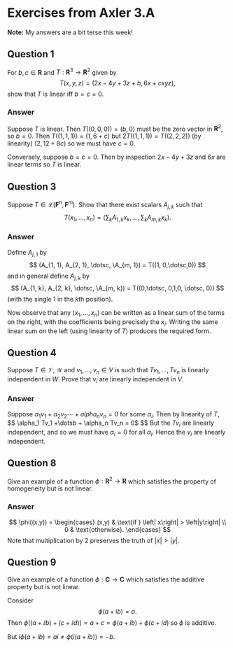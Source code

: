 # Exercises from Axler 3.A

**Note:** My answers are a bit terse this week!


## Question 1

For $b,c\in\mathbf{R}$ and $T:\mathbf{R}^3 \to \mathbf{R}^2$ given by
$$
T(x,y,z) = (2x-4y+3z+b, 6x + cxyz),
$$
show that $T$ is linear iff $b = c = 0$.

### Answer

Suppose $T$ is linear. Then $T((0,0,0))=(b, 0)$ must be the zero vector
in $\mathbf{R}^2$, so $b = 0$. Then $T((1,1,1))=(1, 6+c)$ but $2T((1,1,1))
= T((2,2,2))$ (by linearity) $(2, 12+8c)$ so we must have $c=0$.

Conversely, suppose $b = c = 0$. Then by inspection $2x-4y+3z$ and
$6x$ are linear terms so $T$ is linear.

## Question 3

Suppose $T\in\mathcal{L}(\mathbf{F}^n,\mathbf{F}^m)$. Show that there
exist scalars $A_{j,k}$ such that
$$
T(x_1, \dotsc, x_n) = (\sum_k A_{1, k} x_k, \dotsc, \sum_k A_{m, k} x_k).
$$

### Answer

Define $A_{j, 1}$ by
$$
(A_{1, 1}, A_{2, 1}, \dotsc, \A_{m, 1}) = T((1, 0,\dotsc,0))
$$
and in general define $A_{j, k}$ by
$$
(A_{1, k}, A_{2, k}, \dotsc, \A_{m, k}) = T((0,\dotsc, 0,1,0, \dotsc,
0))
$$
(with the single 1 in the $k$th position).

Now observe that any $(x_1, \dotsc, x_n)$ can be written as a linear
sum of the terms on the right, with the coefficients being precisely
the $x_i$. Writing the same linear sum on the left (using linearity of
$T$) produces the required form.


## Question 4

Suppose $T\in\mathcal{V, W}$ and $v_1, \dotsc, v_n\in V$ is such that
$Tv_1, \dotsc, Tv_n$ is linearly independent in $W$. Prove that $v_i$
are linearly independent in $V$.

### Answer

Suppose $\alpha_1 v_1 + \alpha_2 v_2 \dotsb + alpha_n v_n = 0$ for
some $\alpha_i$. Then by linearity of $T$,
$$
\alpha_1 Tv_1 +\dotsb + \alpha_n Tv_n = 0$
$$
But the $Tv_i$ are linearly independent, and so we must have
$\alpha_i=0$ for all $\alpha_i$. Hence the $v_i$ are linearly
independent.

## Question 8

Give an example of a function $\phi:\mathbf{R}^2\to \mathbf{R}$ which
satisfies the property of homogeneity but is not linear.

### Answer

$$
\phi((x,y)) = 
\begin{cases}
(x,y) & \text{if } \left| x\right| > \left|y\right| \\
0     & \text{otherwise}.
\end{cases}
$$
Note that multiplication by 2 preserves the truth of $|x|>|y|$. 


## Question 9

Give an example of a function $\phi:\mathbf{C}\to\mathbf{C}$ which
satisfies the additive property but is not linear.

Consider
$$
\newcommand{\ii}{\mathrm{i}}
\phi(a+\ii b) = a.
$$
Then $\phi((a+\ii b) + (c+\ii d)) = a+c = \phi(a+ib)+\phi(c+id)$ so $\phi$
is additive.

But $i\phi(a+ib) = ai \neq \phi(i(a+ib)) = -b$.


